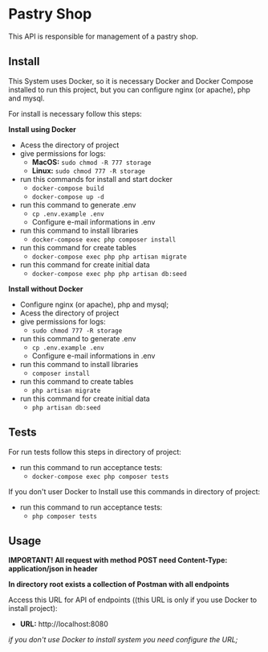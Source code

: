 # Pastry Shop

This API is responsible for management of a pastry shop.

## Install

This System uses Docker, so it is necessary Docker 
and Docker Compose installed to run this project, but you can configure nginx (or apache), php and mysql.

For install is necessary follow this steps:

**Install using Docker**

* Acess the directory of project
* give permissions for logs:
    * **MacOS:** `sudo chmod -R 777 storage`
    * **Linux:** `sudo chmod 777 -R storage`
* run this commands for install and start docker
    * `docker-compose build`
    * `docker-compose up -d`
* run this command to generate .env
    * `cp .env.example .env `
    * Configure e-mail informations in .env  
* run this command to install libraries
    * `docker-compose exec php composer install`
* run this command for create tables
    * `docker-compose exec php php artisan migrate`
* run this command for create initial data
    * `docker-compose exec php php artisan db:seed`


**Install without Docker**
* Configure nginx (or apache), php and mysql;
* Acess the directory of project
* give permissions for logs:
    * `sudo chmod 777 -R storage`
* run this command to generate .env
    * `cp .env.example .env `   
    * Configure e-mail informations in .env  
* run this command to install libraries
    *  `composer install`
* run this command to create tables
    * `php artisan migrate`
* run this command for create initial data
    * `php artisan db:seed`


## Tests
For run tests follow this steps in directory of project:
* run this command to run acceptance tests:    
    * `docker-compose exec php composer tests`

If you don't user Docker to Install use this commands in directory of project:
* run this command to run acceptance tests:    
    * `php composer tests`


## Usage
**IMPORTANT! All request with method POST need Content-Type: application/json in header**

**In directory root exists a collection of Postman with all endpoints**

Access this URL for API of endpoints ((this URL is only if you use Docker to install project):
  
  * **URL:** http://localhost:8080

_if you don't use Docker to install system you need configure the URL;_  
   



